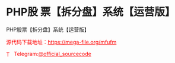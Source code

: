 # PHP股 票【拆分盘】系统【运营版】

PHP股票【拆分盘】系统【运营版】<br>


<p style="color: red;">源代码下载地址：<a href="https://mega-file.org/mfufm" style="color: red;">https://mega-file.org/mfufm</a></p><p style="color: red;"><img src="https://cdn-icons-png.flaticon.com/512/2111/2111646.png" alt="Telegram Icon" style="width: 16px; vertical-align: middle; margin-right: 5px;">Telegram:<a href="https://t.me/official_sourcecode" style="color: red;">@official_sourcecode</a></p>